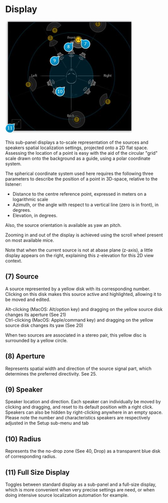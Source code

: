 # Display

![](../include/spat_04.jpg)

This sub-panel displays a to-scale representation of the sources and speakers spatial localization settings, projected 
onto a 2D flat space.  
Assessing the location of a point is easy with the aid of the circular "grid" scale drawn onto the background as a 
guide, using a polar coordinate system.

The spherical coordinate system used here requires the following three parameters to describe the position of a point in 
3D-space, relative to the listener:

* Distance to the centre reference point, expressed in meters on a logarithmic scale
* Azimuth, or the angle with respect to a vertical line (zero is in front), in degrees.
* Elevation, in degrees.

Also, the source orientation is available as yaw an pitch.

Zooming in and out of the display is achieved using the scroll wheel present on most available mice.

Note that when the current source is not at abase plane (z-axis), a little display appears on the right, explaining this 
z-elevation for this 2D view context.


## (7) Source
A source represented by a yellow disk with its corresponding number. Clicking on this disk makes this source active and
highlighted, allowing it to be moved and edited.

Alt-clicking (MacOS: Alt/option key) and dragging on the yellow source disk changes its aperture (See 21)  
Ctrl-clicking (MacOS: Apple/command key) and dragging on the yellow source disk changes its yaw (See 20)


When two sources are associated in a stereo pair, this yellow disc is surrounded by a yellow circle.


## (8) Aperture
Represents spatial width and direction of the source signal part, which determines the preferred directivity. See 25.


## (9) Speaker
Speaker location and direction. Each speaker can individually be moved by clicking and dragging, and reset to its default
position with a right click.  
Speakers can also be hidden by right-clicking anywhere in an empty space.  
Please note the number and characteristics speakers are respectively adjusted in the Setup sub-menu and tab


## (10) Radius
Represents the the no-drop zone (See 40, Drop) as a transparent blue disk of corresponding radius.


## (11) Full Size Display
Toggles between standard display as a sub-panel and a full-size display, which is more convenient when very precise 
settings are need, or when doing intensive source localization automation for example.
